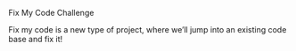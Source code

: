 Fix My Code Challenge

Fix my code is a new type of project, where we’ll jump into an existing code base and fix it!
